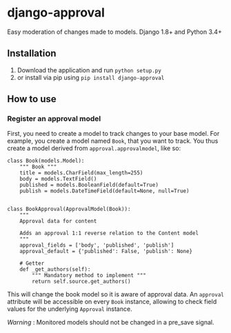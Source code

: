 # django-approval
Easy moderation of changes made to models. Django 1.8+ and Python 3.4+

## Installation
1. Download the application and run `python setup.py`
2. or install via pip using `pip install django-approval`

## How to use
### Register an approval model
First, you need to create a model to track changes to your base model.
For example, you create a model named `Book`, that you want to track.
You thus create a model derived from `approval.approvalmodel`, like so:

    class Book(models.Model):
        """ Book """
        title = models.CharField(max_length=255)
        body = models.TextField()
        published = models.BooleanField(default=True)
        publish = models.DateTimeField(default=None, null=True)


    class BookApproval(ApprovalModel(Book)):
        """
        Approval data for content

        Adds an approval 1:1 reverse relation to the Content model
        """
        approval_fields = ['body', 'published', 'publish']
        approval_default = {'published': False, 'publish': None}

        # Getter
        def _get_authors(self):
            """ Mandatory method to implement """
            return self.source.get_authors()

This will change the book model so it is aware of approval data. An
`approval` attribute will be accessible on every `Book` instance,
allowing to check field values for the underlying `Approval` instance.

*Warning* : Monitored models should not be changed in a pre_save signal.
